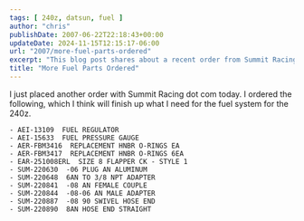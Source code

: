 ```yaml
---
tags: [ 240z, datsun, fuel ]
author: "chris"
publishDate: 2007-06-22T22:18:43+00:00
updateDate: 2024-11-15T12:15:17-06:00
url: "2007/more-fuel-parts-ordered"
excerpt: "This blog post shares about a recent order from Summit Racing, completing the fuel system setup for a 240z, with a detailed list of parts."
title: "More Fuel Parts Ordered"
---
```


I just placed another order with Summit Racing dot com today. I ordered the following, which I think will finish up what I need for the fuel system for the 240z.

    - AEI-13109  FUEL REGULATOR
    - AEI-15633  FUEL PRESSURE GAUGE 
    - AER-FBM3416  REPLACEMENT HNBR O-RINGS EA
    - AER-FBM3417  REPLACEMENT HNBR O-RINGS 6EA
    - EAR-251008ERL  SIZE 8 FLAPPER CK - STYLE 1
    - SUM-220630  -06 PLUG AN ALUMINUM
    - SUM-220648  6AN TO 3/8 NPT ADAPTER
    - SUM-220841  -08 AN FEMALE COUPLE
    - SUM-220844  -08-06 AN MALE ADAPTER
    - SUM-220887  -08 90 SWIVEL HOSE END
    - SUM-220890  8AN HOSE END STRAIGHT
